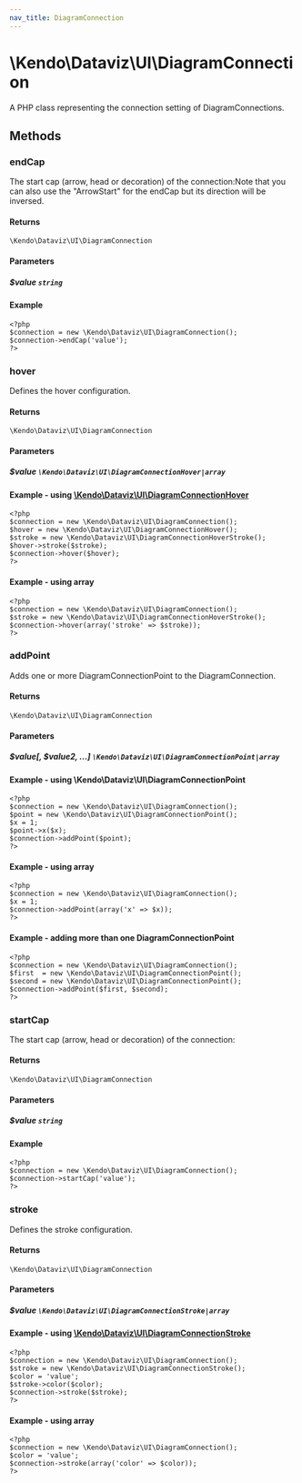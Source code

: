 ```yaml
---
nav_title: DiagramConnection
---
```


# \Kendo\Dataviz\UI\DiagramConnection

A PHP class representing the connection setting of DiagramConnections.


## Methods

### endCap
The start cap (arrow, head or decoration) of the connection:Note that you can also use the "ArrowStart" for the endCap but its direction will be inversed.

#### Returns
`\Kendo\Dataviz\UI\DiagramConnection`

#### Parameters

##### $value `string`



#### Example 
    <?php
    $connection = new \Kendo\Dataviz\UI\DiagramConnection();
    $connection->endCap('value');
    ?>

### hover

Defines the hover configuration.

#### Returns
`\Kendo\Dataviz\UI\DiagramConnection`

#### Parameters

##### $value `\Kendo\Dataviz\UI\DiagramConnectionHover|array`


#### Example - using [\Kendo\Dataviz\UI\DiagramConnectionHover](/api/wrappers/php/Kendo/Dataviz/UI/DiagramConnectionHover)
    <?php
    $connection = new \Kendo\Dataviz\UI\DiagramConnection();
    $hover = new \Kendo\Dataviz\UI\DiagramConnectionHover();
    $stroke = new \Kendo\Dataviz\UI\DiagramConnectionHoverStroke();
    $hover->stroke($stroke);
    $connection->hover($hover);
    ?>

#### Example - using array

    <?php
    $connection = new \Kendo\Dataviz\UI\DiagramConnection();
    $stroke = new \Kendo\Dataviz\UI\DiagramConnectionHoverStroke();
    $connection->hover(array('stroke' => $stroke));
    ?>

### addPoint

Adds one or more DiagramConnectionPoint to the DiagramConnection.

#### Returns
`\Kendo\Dataviz\UI\DiagramConnection`

#### Parameters

##### $value[, $value2, ...] `\Kendo\Dataviz\UI\DiagramConnectionPoint|array`

#### Example - using \Kendo\Dataviz\UI\DiagramConnectionPoint

    <?php
    $connection = new \Kendo\Dataviz\UI\DiagramConnection();
    $point = new \Kendo\Dataviz\UI\DiagramConnectionPoint();
    $x = 1;
    $point->x($x);
    $connection->addPoint($point);
    ?>

#### Example - using array

    <?php
    $connection = new \Kendo\Dataviz\UI\DiagramConnection();
    $x = 1;
    $connection->addPoint(array('x' => $x));
    ?>

#### Example - adding more than one DiagramConnectionPoint

    <?php
    $connection = new \Kendo\Dataviz\UI\DiagramConnection();
    $first  = new \Kendo\Dataviz\UI\DiagramConnectionPoint();
    $second = new \Kendo\Dataviz\UI\DiagramConnectionPoint();
    $connection->addPoint($first, $second);
    ?>

### startCap
The start cap (arrow, head or decoration) of the connection:

#### Returns
`\Kendo\Dataviz\UI\DiagramConnection`

#### Parameters

##### $value `string`



#### Example 
    <?php
    $connection = new \Kendo\Dataviz\UI\DiagramConnection();
    $connection->startCap('value');
    ?>

### stroke

Defines the stroke configuration.

#### Returns
`\Kendo\Dataviz\UI\DiagramConnection`

#### Parameters

##### $value `\Kendo\Dataviz\UI\DiagramConnectionStroke|array`


#### Example - using [\Kendo\Dataviz\UI\DiagramConnectionStroke](/api/wrappers/php/Kendo/Dataviz/UI/DiagramConnectionStroke)
    <?php
    $connection = new \Kendo\Dataviz\UI\DiagramConnection();
    $stroke = new \Kendo\Dataviz\UI\DiagramConnectionStroke();
    $color = 'value';
    $stroke->color($color);
    $connection->stroke($stroke);
    ?>

#### Example - using array

    <?php
    $connection = new \Kendo\Dataviz\UI\DiagramConnection();
    $color = 'value';
    $connection->stroke(array('color' => $color));
    ?>


